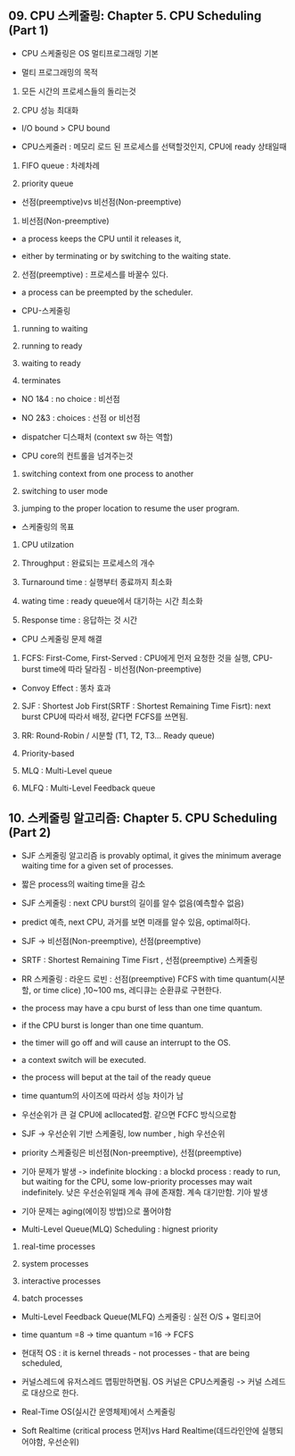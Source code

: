 ## 09. CPU 스케줄링: Chapter 5. CPU Scheduling (Part 1)

- CPU 스케줄링은 OS 멀티프로그래밍 기본

- 멀티 프로그래밍의 목적

1. 모든 시간의 프로세스들의 돌리는것

2. CPU 성능 최대화

- I/O bound > CPU bound

- CPU스케줄러 : 메모리 로드 된 프로세스를 선택할것인지, CPU에 ready 상태일때

1. FIFO queue : 차례차례

2. priority queue 

- 선점(preemptive)vs 비선점(Non-preemptive)

1. 비선점(Non-preemptive)

- a process keeps the CPU until it releases it,

- either by terminating or by switching to the waiting state.

2. 선점(preemptive) : 프로세스를 바꿀수 있다.

- a process can be preempted by the scheduler.

- CPU-스케줄링 

1. running to waiting

2. running to ready

3. waiting to ready

4. terminates

- NO 1&4 : no choice : 비선점

- NO 2&3 : choices : 선점 or 비선점 

- dispatcher 디스패처 (context sw 하는 역할)

- CPU core의 컨트롤을 넘겨주는것

1. switching context from one process to another

2. switching to user mode

3. jumping to the proper location to resume the user program.

- 스케줄링의 목표

1. CPU utilzation

2. Throughput : 완료되는 프로세스의 개수

3. Turnaround time : 실행부터 종료까지 최소화

4. wating time : ready queue에서 대기하는 시간 최소화

5. Response time : 응답하는 것 시간

- CPU 스케줄링 문제 해결

1. FCFS: First-Come, First-Served : CPU에게 먼저 요청한 것을 실행, CPU-burst time에 따라 달라짐 - 비선점(Non-preemptive)

- Convoy Effect : 똥차 효과

2. SJF : Shortest Job First(SRTF : Shortest Remaining Time Fisrt): next burst CPU에 따라서 배정, 같다면 FCFS를 쓰면됨.

3. RR: Round-Robin / 시분할 (T1, T2, T3... Ready queue)

4. Priority-based

5. MLQ : Multi-Level queue

6. MLFQ : Multi-Level Feedback queue

## 10. 스케줄링 알고리즘: Chapter 5. CPU Scheduling (Part 2)

- SJF 스케줄링 알고리즘 is provably optimal, it gives the minimum average waiting time for a given set of processes.

- 짧은 process의 waiting time을 감소

- SJF 스케줄링 : next CPU burst의 길이를 알수 없음(예측할수 없음)

- predict 예측, next CPU, 과거를 보면 미래를 알수 있음, optimal하다.

- SJF -> 비선점(Non-preemptive),  선점(preemptive)

- SRTF : Shortest Remaining Time Fisrt , 선점(preemptive) 스케줄링

- RR 스케줄링 : 라운드 로빈 : 선점(preemptive) FCFS with time quantum(시분할, or time clice) ,10~100 ms, 레디큐는 순환큐로 구현한다.

- the process may have a cpu burst of less than one time quantum.

- if the CPU burst is longer than one time quantum.

- the timer will go off and will cause an interrupt to the OS.

- a context switch will be executed.

- the process will beput at the tail of the ready queue

- time quantum의 사이즈에 따라서 성능 차이가 남

- 우선순위가 큰 걸 CPU에 acllocated함. 같으면 FCFC 방식으로함

- SJF -> 우선순위 기반 스케줄링, low number , high 우선순위

- priority 스케줄링은 비선점(Non-preemptive),  선점(preemptive)

- 기아 문제가 발생 -> indefinite blocking : a blockd process : ready to run, but waiting for the CPU, some low-priority processes may wait indefinitely. 낮은 우선순위일때 계속 큐에 존재함. 계속 대기만함. 기아 발생

- 기아 문제는 aging(에이징 방법)으로 풀어야함

- Multi-Level Queue(MLQ) Scheduling : hignest priority 

1. real-time processes

2. system processes

3. interactive processes

4. batch processes

- Multi-Level Feedback Queue(MLFQ) 스케줄링 : 실전 O/S + 멀티코어

-  time quantum =8 -> time quantum =16 -> FCFS

- 현대적 OS : it is kernel threads - not processes - that are being scheduled,

- 커널스레드에 유저스레드 맵핑만하면됨. OS 커널은 CPU스케줄링 -> 커널 스레드로 대상으로 한다.

- Real-Time OS(실시간 운영체제)에서 스케줄링

- Soft Realtime (critical process 먼저)vs Hard Realtime(데드라인안에 실행되어야함, 우선순위)

